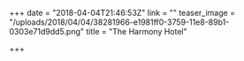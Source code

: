 +++
date = "2018-04-04T21:46:53Z"
link = ""
teaser_image = "/uploads/2018/04/04/38281966-e1981ff0-3759-11e8-89b1-0303e71d9dd5.png"
title = "The Harmony Hotel"

+++

